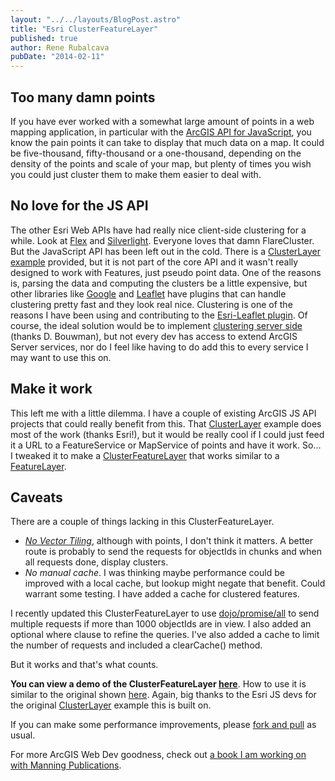```yaml
---
layout: "../../layouts/BlogPost.astro"
title: "Esri ClusterFeatureLayer"
published: true
author: Rene Rubalcava
pubDate: "2014-02-11"
---
```


## Too many damn points

If you have ever worked with a somewhat large amount of points in a web mapping application, in particular with the [ArcGIS API for JavaScript](https://developers.arcgis.com/javascript/), you know the pain points it can take to display that much data on a map. It could be five-thousand, fifty-thousand or a one-thousand, depending on the density of the points and scale of your map, but plenty of times you wish you could just cluster them to make them easier to deal with.

## No love for the JS API

The other Esri Web APIs have had really nice client-side clustering for a while. Look at [Flex](https://developers.arcgis.com/flex/sample-code/clustering.htm) and [Silverlight](https://developers.arcgis.com/silverlight/guide/working-with-clustering.htm). Everyone loves that damn FlareCluster. But the JavaScript API has been left out in the cold. There is a [ClusterLayer example](https://developers.arcgis.com/javascript/jssamples/layers_point_clustering.html) provided, but it is not part of the core API and it wasn't really designed to work with Features, just pseudo point data. One of the reasons is, parsing the data and computing the clusters be a little expensive, but other libraries like [Google](http://google-maps-utility-library-v3.googlecode.com/svn/trunk/markerclusterer/examples/simple_example.html) and [Leaflet](https://github.com/Leaflet/Leaflet.markercluster) have plugins that can handle clustering pretty fast and they look real nice. Clustering is one of the reasons I have been using and contributing to the [Esri-Leaflet plugin](https://github.com/Esri/esri-leaflet). Of course, the ideal solution would be to implement [clustering server side](http://blog.davebouwman.com/2012/03/24/server-side-clustering-why-you-need-it/) (thanks D. Bouwman), but not every dev has access to extend ArcGIS Server services, nor do I feel like having to do add this to every service I may want to use this on.

## Make it work

This left me with a little dilemma. I have a couple of existing ArcGIS JS API projects that could really benefit from this. That [ClusterLayer](https://developers.arcgis.com/javascript/jssamples/layers_point_clustering.html) example does most of the work (thanks Esri!), but it would be really cool if I could just feed it a URL to a FeatureService or MapService of points and have it work. So... I tweaked it to make a [ClusterFeatureLayer](https://github.com/odoe/esri-clusterfeaturelayer) that works similar to a [FeatureLayer](https://developers.arcgis.com/javascript/jsapi/featurelayer-amd.html).

## Caveats

There are a couple of things lacking in this ClusterFeatureLayer.

- [_No Vector Tiling_](https://developers.arcgis.com/javascript/jshelp/best_practices_feature_layers.html), although with points, I don't think it matters. A better route is probably to send the requests for objectIds in chunks and when all requests done, display clusters.
- _No manual cache_. I was thinking maybe performance could be improved with a local cache, but lookup might negate that benefit. Could warrant some testing. I have added a cache for clustered features.

I recently updated this ClusterFeatureLayer to use [dojo/promise/all](http://dojotoolkit.org/reference-guide/1.9/dojo/promise/all.html) to send multiple requests if more than 1000 objectIds are in view. I also added an optional where clause to refine the queries. I've also added a cache to limit the number of requests and included a clearCache() method.

But it works and that's what counts.

**You can view a demo of the ClusterFeatureLayer [here](http://odoe.github.io/esri-clusterfeaturelayer/)**. How to use it is similar to the original shown [here](https://github.com/odoe/esri-clusterfeaturelayer/blob/master/index.html). Again, big thanks to the Esri JS devs for the original [ClusterLayer](https://developers.arcgis.com/javascript/jssamples/layers_point_clustering.html) example this is built on.

If you can make some performance improvements, please [fork and pull](https://github.com/odoe/esri-clusterfeaturelayer) as usual.

For more ArcGIS Web Dev goodness, check out [a book I am working on with Manning Publications](http://www.manning.com/rubalcava/).

